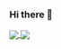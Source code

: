 ### Hi there 👋

<!--
**lhk6565/lhk6565** is a ✨ _special_ ✨ repository because its `README.md` (this file) appears on your GitHub profile.

Here are some ideas to get you started:

- 🔭 I’m currently working on ...
- 🌱 I’m currently learning ...
- 👯 I’m looking to collaborate on ...
- 🤔 I’m looking for help with ...
- 💬 Ask me about ...
- 📫 How to reach me: ...
- 😄 Pronouns: ...
- ⚡ Fun fact: ...
-->

<a href="https://github.com/lhk6565">
  <img align="center" src="https://github-readme-stats-git-masterrstaa-rickstaa.vercel.app/api?username=lhk6565" />
</a>
<a href="https://github.com/lhk6565">
  <img align="center" src="https://github-readme-stats-git-masterrstaa-rickstaa.vercel.app/api/top-langs/?username=lhk6565&langs_count=5" />
</a>
